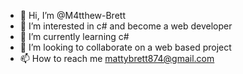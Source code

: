 - 👋 Hi, I’m @M4tthew-Brett
- 👀 I’m interested in c# and become a web developer
- 🌱 I’m currently learning c#
- 💞️ I’m looking to collaborate on a web based project
- 📫 How to reach me mattybrett874@gmail.com

